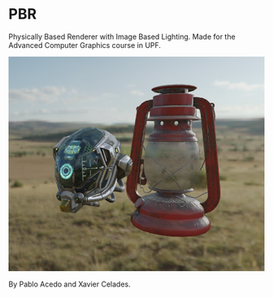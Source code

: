 # PBR

Physically Based Renderer with Image Based Lighting. Made for the Advanced Computer Graphics course in UPF.

![alt_text](https://github.com/PabloAcedo/PBR/blob/main/Images/pbr_1.PNG)

By Pablo Acedo and Xavier Celades.
